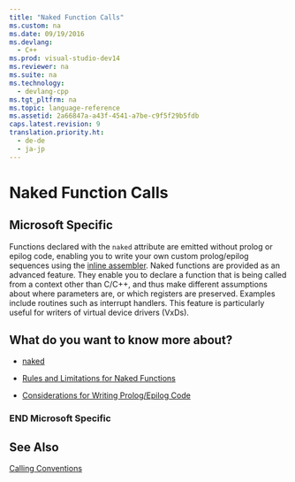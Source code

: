 ```yaml
---
title: "Naked Function Calls"
ms.custom: na
ms.date: 09/19/2016
ms.devlang: 
  - C++
ms.prod: visual-studio-dev14
ms.reviewer: na
ms.suite: na
ms.technology: 
  - devlang-cpp
ms.tgt_pltfrm: na
ms.topic: language-reference
ms.assetid: 2a66847a-a43f-4541-a7be-c9f5f29b5fdb
caps.latest.revision: 9
translation.priority.ht: 
  - de-de
  - ja-jp
---
```

# Naked Function Calls
## Microsoft Specific  
 Functions declared with the `naked` attribute are emitted without prolog or epilog code, enabling you to write your own custom prolog/epilog sequences using the [inline assembler](../vs140/Inline-Assembler.md). Naked functions are provided as an advanced feature. They enable you to declare a function that is being called from a context other than C/C++, and thus make different assumptions about where parameters are, or which registers are preserved. Examples include routines such as interrupt handlers. This feature is particularly useful for writers of virtual device drivers (VxDs).  
  
## What do you want to know more about?  
  
-   [naked](../vs140/naked--C---.md)  
  
-   [Rules and Limitations for Naked Functions](../vs140/Rules-and-Limitations-for-Naked-Functions.md)  
  
-   [Considerations for Writing Prolog/Epilog Code](../vs140/Considerations-for-Writing-Prolog-Epilog-Code.md)  
  
### END Microsoft Specific  
  
## See Also  
 [Calling Conventions](../vs140/Calling-Conventions.md)